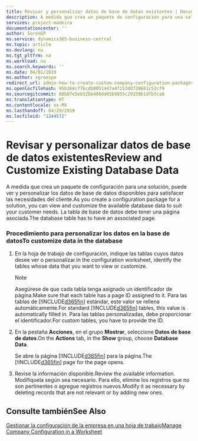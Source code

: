```yaml
---
title: Revisar y personalizar datos de base de datos existentes | Documentos de Microsoft
description: A medida que crea un paquete de configuración para una solución, puede ver y personalizar los datos de base de datos disponibles para satisfacer las necesidades del cliente. La tabla de base de datos debe tener una página asociada.
services: project-madeira
documentationcenter: ''
author: SorenGP
ms.service: dynamics365-business-central
ms.topic: article
ms.devlang: na
ms.tgt_pltfrm: na
ms.workload: na
ms.search.keywords: ''
ms.date: 04/01/2019
ms.author: sgroespe
redirect_url: admin-how-to-create-custom-company-configuration-packages
ms.openlocfilehash: 95b16dc77bcdb0051447a4f153dd720661c52cf9
ms.sourcegitcommit: 60b87e5eb32bb408dd65b9855c29159b1dfbfca8
ms.translationtype: HT
ms.contentlocale: es-MX
ms.lasthandoff: 04/29/2019
ms.locfileid: "1244572"
---
```

# <a name="review-and-customize-existing-database-data"></a><span data-ttu-id="4f6d2-104">Revisar y personalizar datos de base de datos existentes</span><span class="sxs-lookup"><span data-stu-id="4f6d2-104">Review and Customize Existing Database Data</span></span>
<span data-ttu-id="4f6d2-105">A medida que crea un paquete de configuración para una solución, puede ver y personalizar los datos de base de datos disponibles para satisfacer las necesidades del cliente.</span><span class="sxs-lookup"><span data-stu-id="4f6d2-105">As you create a configuration package for a solution, you can view and customize the available database data to suit your customer needs.</span></span> <span data-ttu-id="4f6d2-106">La tabla de base de datos debe tener una página asociada.</span><span class="sxs-lookup"><span data-stu-id="4f6d2-106">The database table has to have an associated page.</span></span>  

### <a name="to-customize-data-in-the-database"></a><span data-ttu-id="4f6d2-107">Procedimiento para personalizar los datos en la base de datos</span><span class="sxs-lookup"><span data-stu-id="4f6d2-107">To customize data in the database</span></span>  

1.  <span data-ttu-id="4f6d2-108">En la hoja de trabajo de configuración, indique las tablas cuyos datos desee ver o personalizar.</span><span class="sxs-lookup"><span data-stu-id="4f6d2-108">In the configuration worksheet, identify the tables whose data that you want to view or customize.</span></span>  

    > [!NOTE]  
    >  <span data-ttu-id="4f6d2-109">Asegúrese de que cada tabla tenga asignado un identificador de página.</span><span class="sxs-lookup"><span data-stu-id="4f6d2-109">Make sure that each table has a page ID assigned to it.</span></span> <span data-ttu-id="4f6d2-110">Para las tablas de [!INCLUDE[d365fin](includes/d365fin_md.md)] estándar, este valor se rellena automáticamente.</span><span class="sxs-lookup"><span data-stu-id="4f6d2-110">For standard [!INCLUDE[d365fin](includes/d365fin_md.md)] tables, this value is automatically filled in.</span></span> <span data-ttu-id="4f6d2-111">Para las tablas personalizadas, debe proporcionar el identificador.</span><span class="sxs-lookup"><span data-stu-id="4f6d2-111">For custom tables, you have to provide the ID.</span></span>  

2.  <span data-ttu-id="4f6d2-112">En la pestaña **Acciones**, en el grupo **Mostrar**, seleccione **Datos de base de datos**.</span><span class="sxs-lookup"><span data-stu-id="4f6d2-112">On the **Actions** tab, in the **Show** group, choose **Database Data**.</span></span>  

     <span data-ttu-id="4f6d2-113">Se abre la página [!INCLUDE[d365fin](includes/d365fin_md.md)] para la página.</span><span class="sxs-lookup"><span data-stu-id="4f6d2-113">The [!INCLUDE[d365fin](includes/d365fin_md.md)] page for the page opens.</span></span>  

3.  <span data-ttu-id="4f6d2-114">Revise la información disponible.</span><span class="sxs-lookup"><span data-stu-id="4f6d2-114">Review the available information.</span></span> <span data-ttu-id="4f6d2-115">Modifíquela según sea necesario. Para ello, elimine los registros que no son pertinentes o agregue registros nuevos.</span><span class="sxs-lookup"><span data-stu-id="4f6d2-115">Modify it as necessary by deleting records that are not relevant or by adding new ones.</span></span>  

## <a name="see-also"></a><span data-ttu-id="4f6d2-116">Consulte también</span><span class="sxs-lookup"><span data-stu-id="4f6d2-116">See Also</span></span>  
 [<span data-ttu-id="4f6d2-117">Gestionar la configuración de la empresa en una hoja de trabajo</span><span class="sxs-lookup"><span data-stu-id="4f6d2-117">Manage Company Configuration in a Worksheet</span></span>](admin-how-to-manage-company-configuration-in-a-worksheet.md)
